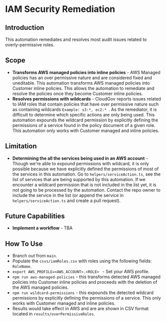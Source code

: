 # IAM Security Remediation

## Introduction
This automation remediates and resolves most audit issues related to overly-permissive roles.

## Scope
- **Transforms AWS managed policies into inline policies** - AWS Managed policies has an over permissive nature and are considered fixed and uneditable. This automation transforms AWS managed policies into Customer inline policies. This allows the automation to remediate and resolve the policies once they become Customer inline policies.
- **Resolves permissions with wildcards** - CloudGov reports issues related to IAM roles that contain policies that have over permissive nature such as containing wildcards ```Example: s3:*, ec2:* ```. As the remediator, it is difficult to determine which specific actions are only being used. This automation expounds the wildcard permission by explicitly defining the permissions of a service found in the policy document of a given role. This automation only works with Customer managed and inline policies.

## Limitation
- **Determining the all the services being used in an AWS account** - Though we're able to expound permissions with wildcard, it is only possible because we have explicitly defined the permissions of most of the services in this automation. Go to ```helpers/serviceAction.ts```, see the list of services that are being supported by this automation. If we encounter a wildcard permission that is not included in the list yet, it is not going to be processed by the automation. Contact the repo owner to include the service in the list (or append the service in ```helpers/serviceAction.ts``` and create a pull request).

## Future Capabilities
- **Implement a workflow** - TBA

## How To Use
- Branch out from ```main```.
- Populate the ```csvs/iamRoles.csv``` with roles using the following fields: ```RoleName```.
- ```export AWS_PROFILE=<AWS_ACCOUNT>.<ROLE> ``` - Set your AWS profile.
- ```npm run aws-managed-policies``` - this transforms detected AWS managed policies into Customer inline policies and proceeds with the deletion of the AWS managed policies.
- ```npm run wildcard-permissions``` - this expounds the detected wildcard permissions by explicitly defining the permissions of a service. This only works with Customer managed and inline policies.
- Results would take effect in AWS and are are shown in CSV format located in ```results/overPermissiveRoles```.
